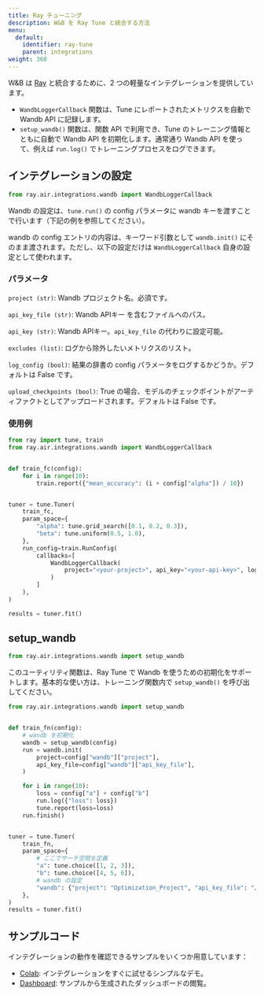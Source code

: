```yaml
---
title: Ray チューニング
description: W&B を Ray Tune と統合する方法
menu:
  default:
    identifier: ray-tune
    parent: integrations
weight: 360
---
```


W&B は [Ray](https://github.com/ray-project/ray) と統合するために、2 つの軽量なインテグレーションを提供しています。

- `WandbLoggerCallback` 関数は、Tune にレポートされたメトリクスを自動で Wandb API に記録します。
- `setup_wandb()` 関数は、関数 API で利用でき、Tune のトレーニング情報とともに自動で Wandb API を初期化します。通常通り Wandb API を使って、例えば `run.log()` でトレーニングプロセスをログできます。

## インテグレーションの設定

```python
from ray.air.integrations.wandb import WandbLoggerCallback
```

Wandb の設定は、`tune.run()` の config パラメータに wandb キーを渡すことで行います（下記の例を参照してください）。

wandb の config エントリの内容は、キーワード引数として `wandb.init()` にそのまま渡されます。ただし、以下の設定だけは `WandbLoggerCallback` 自身の設定として使われます。

### パラメータ

`project (str)`: Wandb プロジェクト名。必須です。

`api_key_file (str)`: Wandb APIキー を含むファイルへのパス。

`api_key (str)`: Wandb APIキー。`api_key_file` の代わりに設定可能。

`excludes (list)`: ログから除外したいメトリクスのリスト。

`log_config (bool)`: 結果の辞書の config パラメータをログするかどうか。デフォルトは False です。

`upload_checkpoints (bool)`: True の場合、モデルのチェックポイントがアーティファクトとしてアップロードされます。デフォルトは False です。

### 使用例

```python
from ray import tune, train
from ray.air.integrations.wandb import WandbLoggerCallback


def train_fc(config):
    for i in range(10):
        train.report({"mean_accuracy": (i + config["alpha"]) / 10})


tuner = tune.Tuner(
    train_fc,
    param_space={
        "alpha": tune.grid_search([0.1, 0.2, 0.3]),
        "beta": tune.uniform(0.5, 1.0),
    },
    run_config=train.RunConfig(
        callbacks=[
            WandbLoggerCallback(
                project="<your-project>", api_key="<your-api-key>", log_config=True
            )
        ]
    ),
)

results = tuner.fit()
```

## setup_wandb

```python
from ray.air.integrations.wandb import setup_wandb
```

このユーティリティ関数は、Ray Tune で Wandb を使うための初期化をサポートします。基本的な使い方は、トレーニング関数内で `setup_wandb()` を呼び出してください。

```python
from ray.air.integrations.wandb import setup_wandb


def train_fn(config):
    # wandb を初期化
    wandb = setup_wandb(config)
    run = wandb.init(
        project=config["wandb"]["project"],
        api_key_file=config["wandb"]["api_key_file"],
    )

    for i in range(10):
        loss = config["a"] + config["b"]
        run.log({"loss": loss})
        tune.report(loss=loss)
    run.finish()


tuner = tune.Tuner(
    train_fn,
    param_space={
        # ここでサーチ空間を定義
        "a": tune.choice([1, 2, 3]),
        "b": tune.choice([4, 5, 6]),
        # wandb の設定
        "wandb": {"project": "Optimization_Project", "api_key_file": "/path/to/file"},
    },
)
results = tuner.fit()
```

## サンプルコード

インテグレーションの動作を確認できるサンプルをいくつか用意しています：

* [Colab](https://wandb.me/raytune-colab): インテグレーションをすぐに試せるシンプルなデモ。
* [Dashboard](https://wandb.ai/anmolmann/ray_tune): サンプルから生成されたダッシュボードの閲覧。